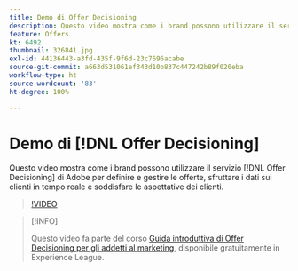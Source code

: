 ```yaml
---
title: Demo di Offer Decisioning
description: Questo video mostra come i brand possono utilizzare il servizio Offer Decisioning di Adobe per definire e gestire le offerte, sfruttare i dati sui clienti in tempo reale e soddisfare le aspettative dei clienti.
feature: Offers
kt: 6492
thumbnail: 326841.jpg
exl-id: 44136443-a3fd-435f-9f6d-23c7696acabe
source-git-commit: a663d531061ef343d10b837c447242b89f020eba
workflow-type: ht
source-wordcount: '83'
ht-degree: 100%

---
```


# Demo di [!DNL Offer Decisioning]

Questo video mostra come i brand possono utilizzare il servizio [!DNL Offer Decisioning] di Adobe per definire e gestire le offerte, sfruttare i dati sui clienti in tempo reale e soddisfare le aspettative dei clienti.

>[!VIDEO](https://video.tv.adobe.com/v/326841?quality=12&learn=on)

>[!INFO]
>
> Questo video fa parte del corso [Guida introduttiva di Offer Decisioning per gli addetti al marketing](https://experienceleague.adobe.com/?recommended=ExperiencePlatform-U-1-2020.1.offerdecisioning), disponibile gratuitamente in Experience League.
